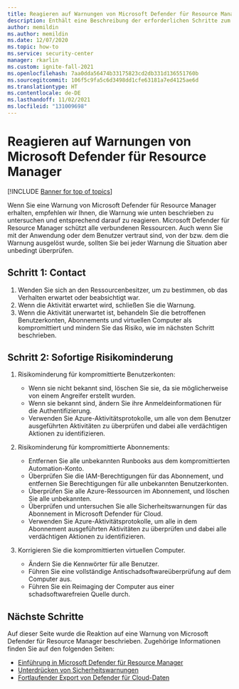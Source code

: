 ```yaml
---
title: Reagieren auf Warnungen von Microsoft Defender für Resource Manager
description: Enthält eine Beschreibung der erforderlichen Schritte zum Reagieren auf Warnungen von Microsoft Defender für Resource Manager.
author: memildin
ms.author: memildin
ms.date: 12/07/2020
ms.topic: how-to
ms.service: security-center
manager: rkarlin
ms.custom: ignite-fall-2021
ms.openlocfilehash: 7aa0dda56474b33175823cd2db331d136551760b
ms.sourcegitcommit: 106f5c9fa5c6d3498dd1cfe63181a7ed4125ae6d
ms.translationtype: HT
ms.contentlocale: de-DE
ms.lasthandoff: 11/02/2021
ms.locfileid: "131009698"
---
```

# <a name="respond-to-microsoft-defender-for-resource-manager-alerts"></a>Reagieren auf Warnungen von Microsoft Defender für Resource Manager

[!INCLUDE [Banner for top of topics](./includes/banner.md)]

Wenn Sie eine Warnung von Microsoft Defender für Resource Manager erhalten, empfehlen wir Ihnen, die Warnung wie unten beschrieben zu untersuchen und entsprechend darauf zu reagieren. Microsoft Defender für Resource Manager schützt alle verbundenen Ressourcen. Auch wenn Sie mit der Anwendung oder dem Benutzer vertraut sind, von der bzw. dem die Warnung ausgelöst wurde, sollten Sie bei jeder Warnung die Situation aber unbedingt überprüfen.  


## <a name="step-1-contact"></a>Schritt 1: Contact

1. Wenden Sie sich an den Ressourcenbesitzer, um zu bestimmen, ob das Verhalten erwartet oder beabsichtigt war.
1. Wenn die Aktivität erwartet wird, schließen Sie die Warnung.
1. Wenn die Aktivität unerwartet ist, behandeln Sie die betroffenen Benutzerkonten, Abonnements und virtuellen Computer als kompromittiert und mindern Sie das Risiko, wie im nächsten Schritt beschrieben.

## <a name="step-2-immediate-mitigation"></a>Schritt 2: Sofortige Risikominderung 

1. Risikominderung für kompromittierte Benutzerkonten:
    - Wenn sie nicht bekannt sind, löschen Sie sie, da sie möglicherweise von einem Angreifer erstellt wurden.
    - Wenn sie bekannt sind, ändern Sie ihre Anmeldeinformationen für die Authentifizierung.
    - Verwenden Sie Azure-Aktivitätsprotokolle, um alle von dem Benutzer ausgeführten Aktivitäten zu überprüfen und dabei alle verdächtigen Aktionen zu identifizieren.

1. Risikominderung für kompromittierte Abonnements:
    - Entfernen Sie alle unbekannten Runbooks aus dem kompromittierten Automation-Konto.
    - Überprüfen Sie die IAM-Berechtigungen für das Abonnement, und entfernen Sie Berechtigungen für alle unbekannten Benutzerkonten.
    - Überprüfen Sie alle Azure-Ressourcen im Abonnement, und löschen Sie alle unbekannten.
    - Überprüfen und untersuchen Sie alle Sicherheitswarnungen für das Abonnement in Microsoft Defender für Cloud.
    - Verwenden Sie Azure-Aktivitätsprotokolle, um alle in dem Abonnement ausgeführten Aktivitäten zu überprüfen und dabei alle verdächtigen Aktionen zu identifizieren.

1. Korrigieren Sie die kompromittierten virtuellen Computer.
    - Ändern Sie die Kennwörter für alle Benutzer.
    - Führen Sie eine vollständige Antischadsoftwareüberprüfung auf dem Computer aus.
    - Führen Sie ein Reimaging der Computer aus einer schadsoftwarefreien Quelle durch.


## <a name="next-steps"></a>Nächste Schritte

Auf dieser Seite wurde die Reaktion auf eine Warnung von Microsoft Defender für Resource Manager beschrieben. Zugehörige Informationen finden Sie auf den folgenden Seiten:

- [Einführung in Microsoft Defender für Resource Manager](defender-for-resource-manager-introduction.md)
- [Unterdrücken von Sicherheitswarnungen](alerts-suppression-rules.md)
- [Fortlaufender Export von Defender für Cloud-Daten](continuous-export.md)
